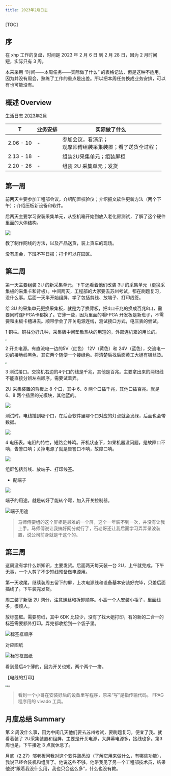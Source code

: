 ```yaml
---
title: 2023年2月日志
---
```


[TOC]

## 序

在 xhp 工作的复盘，时间是 2023 年 2 月 6 日 到 2 月 28 日，因为 2 月时间短，实际只有 3 周。

本来采用 “时间——本周任务——实际做了什么” 的表格记法，但是这种不适用，因为并没有周会，熟练了工作的重点是出差。所以把本周任务换成业务安排，可以有也可能没有。

## 概述 Overview

生活日志 [2023年2月](https://ae85.gitee.io/update/journal/202202xhp)

|     T     | 业务安排 | 实际做了什么                                                 |
| :-------: | -------- | ------------------------------------------------------------ |
| 2.06 - 10 | -        | 参加会议，看演示；<br>观摩师傅组装采集装置；看了送货全过程； |
| 2.13 - 18 | -        | 组装2U采集单元；组装屏柜                                     |
| 2.20 - 26 | -        | 组装 2U 采集单元；发货                                       |

## 第一周

前两天主要参加工程部会议。介绍配置校验仪；介绍报文软件更新方法（两个下午）；介绍压板新设备和软件。

后两天主要学习安装采集单元，从空机箱开始到放入老化房测试，了解了这个硬件里面的大体结构。

![](./assets/stru_mcu.jpg)

教了制作网线的方法，以及产品送货，装上货车的现场。

没有周会，下班不写日报；打卡可以在园区。

## 第二周

第一天主要组装 2U 的新采集单元，下午还看着他们改装 3U 的采集单元（更换采集板的采集卡和背板）。中间两天，工程部的大家要去苏州考试，都在刷题复习，没什么事。后面一天半开始组屏，学了包括剪线、放端子、打印线签。

给 3U 的采集单元更换采集板，就是为了换背板，把4口千兆的换成百兆8口，需要同时连FPGA卡都换了。它薄一些，因为里面的看FPGA 开发板是新班子，不需要和主板卡槽进去。顺带学会了开关电源连线，测试接口方式，电压表的尝试。

1 铜柱。铜柱分好几种，采集版中间垫散热块的用短的，外部连机箱的用长的。

<img src="./assets/pillars_mcu.jpg" style="zoom:27%;" />

2 开关电源。有直流电一边的5V（红色） 12V（黄色）和 24V（蓝色），交流电一边的接地线黑色，其它两个随便一个接绿色。捋清楚后找后面黄工大姐有铝丝烫。

<img src="./assets/ac.jpg" style="zoom:27%;" />

3 测试接口。交换机右边的4个口的线是千兆，其他是百兆。主要拿出来的两根线不能直接分辨左右顺序，需要试着弄。

2U 采集装置的背板上 8 个口，其中 6、8 两个口插千兆，其他口插百兆。就是 6、8 两个插黑的光模块，其他蓝的。 

![](./assets/port_mcu.jpg)

测试时，电线插到哪个口，在后台软件里哪个口对应的灯点就会发绿，后面也会带数据。

![](./assets/pcr901_ncuinfo.png)

4 电压表。电阻的特性，短路会蜂鸣。开机状态下，如果机器没问题，是故障口不响，告警口响；关掉电源了就是告警口不响，故障口响。

![](./assets/test_voltmeter.jpg)

组屏包括剪线、放端子、打印线签。

- 配端子

![](./assets/terminal_blocks.jpg)

端子的用途，就是转好了能转个弯，加入开关控制器。

![端子用途](./assets/terminal_usage.jpg)

> 马师傅要组的这个屏柜是最难的一个屏，这个一年装不到一次，并没有让我上手。马师傅说让我搞好网分就行了，石老哥还让我后面学习弄弄录波装置，说公司前身就是干这个的。

## 第三周

这周没有学什么新知识，主要发货。后面两天每天装一台 2U，上午就完成。下午无事，一个人剪了不少短线预备做电源用。

第一天收尾，继续装周五留下的屏，上次电源线和设备基本安装好完毕，只差后面插线了。下午装完发货。

周三装了新版 2U 网分，注意螺丝和拆卸顺序。小高一个人安装小柜子，里面线多，很烦人。

放标签框。需要剪纸，其中 6DK 比较少，没有了找大姐打印，有的新的二合一的标签需要额外打印。弄完都收拾到一个袋子里。

![标签框顺序](./assets/label.jpg)

对应图纸

![标签框图纸](./assets/design_label.png)

看到最后4个薄的，因为开关也短，两个两个一拼。

【电线的打印】

<img src="./assets/print_lines.jpg" alt="电线" style="zoom:35%;" />

> 看到一个小哥在安装好后的设备里写程序，原来“写”是指传输代码。 FPAG程序用的 vivado 工具。

## 月度总结 Summary

第 2 周没什么事，因为中间几天他们要去苏州考试，要刷题复习，便宜了我。就看着装了 2U采集装置和组屏，主要是开关电源，大屏幕电源多，接线也多。第3周也是，下午接近 3 点就休息了。

月底（2.27）邬老板问我对这个软件熟悉没（了解它用来做什么，有哪些功能），我说已经会装机和组屏了。他说这些不够。他带我见了另一个工程部技术员，结果他说“跟着我没什么用，我也只会这么多”，什么也没有教。
